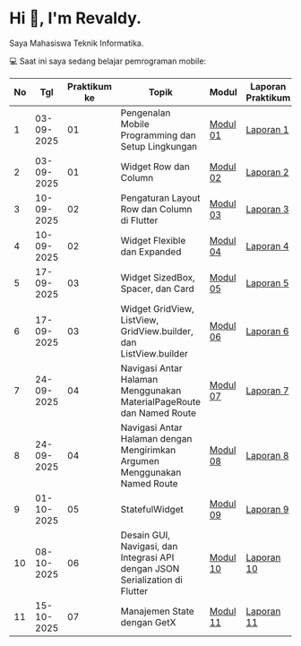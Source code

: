 # Hi 👋, I'm Revaldy.

Saya Mahasiswa Teknik Informatika.  

💻 Saat ini saya sedang belajar pemrograman mobile:

| No | Tgl        | Praktikum ke | Topik                                         | Modul    | Laporan Praktikum  |
|----|------------|--------------|-----------------------------------------------|----------|--------------------|
| 1  | 03-09-2025 | 01           | Pengenalan Mobile Programming dan Setup Lingkungan | [Modul 01](https://docs.google.com/document/d/1aVRJTNYvTpJY1oBlYQX1pxzbSQFfJ98n/edit?tab=t.0) | [Laporan 1](https://drive.google.com/file/d/1EnXLDvBne4YMZ78Gm2sjufKJOPlAA-nt/view?usp=drive_link) |
| 2  | 03-09-2025 | 01           | Widget Row dan Column                              | [Modul 02](https://docs.google.com/document/d/1bAyuU6jrKHtkA4Xj5qt7JtetDfKI22JQ/edit?tab=t.0) | [Laporan 2](https://drive.google.com/file/d/1WwtMGZrwaMHW3XM7swL07FRKUdH0kYNj/view?usp=drive_link) |
| 3  | 10-09-2025 | 02           | Pengaturan Layout Row dan Column di Flutter        | [Modul 03](https://drive.google.com/file/d/1gIgl7aoclgOV_NzmygZbeMh5IfxyfyRP/view?usp=sharing) | [Laporan 3](https://drive.google.com/file/d/1kYmOgSEIpQVfbM7mBKtSgTLYSiB_44dW/view) |
| 4  | 10-09-2025 | 02           | Widget Flexible dan Expanded                       | [Modul 04](https://drive.google.com/file/d/1mtCScd_vPk-hPPJ-4FVrpd8PFaecZS2z/view) | [Laporan 4](https://drive.google.com/file/d/1E3QaHPUqzl7rTpReQ3dZZBY8hIrnS3vV/view) |
| 5  | 17-09-2025 | 03           | Widget SizedBox, Spacer, dan Card                  | [Modul 05](https://drive.google.com/file/d/1cVl9qzwmJ1fy4ZU1NfBjXaTaYjDmRkBa/view) | [Laporan 5](https://drive.google.com/file/d/1BWmuLUv9lMDHRO-vFqg5-xiEta-ZT6i9/view) |
| 6  | 17-09-2025 | 03           | Widget GridView, ListView, GridView.builder, dan ListView.builder | [Modul 06](https://drive.google.com/file/d/1AuNC4Di23vbN-_c1wO1iCDbLTl5g06JU/view) | [Laporan 6](https://drive.google.com/file/d/1trhs2lQZQDCE0xmcqeOZV77j9v2GMvel/view) |
| 7  | 24-09-2025 | 04           | Navigasi Antar Halaman Menggunakan MaterialPageRoute dan Named Route  | [Modul 07](https://drive.google.com/file/d/1FL0RlUBs1ge5TwTdgPA2wp605XfkB7oV/view) | [Laporan 7](https://drive.google.com/file/d/1z8tFxaOW_22tXzwErpVpVazZ76hFdJjQ/view) |
| 8  | 24-09-2025 | 04           | Navigasi Antar Halaman dengan Mengirimkan Argumen Menggunakan Named Route | [Modul 08](https://drive.google.com/file/d/10KMwv9Al60bD8qIRRBTVpdEmX8r6VcGl/view) | [Laporan 8](https://drive.google.com/file/d/1tE5FF1E-5gr9TTRaojHHLN_S1tzO3iKG/view) |
| 9  | 01-10-2025 | 05           | StatefulWidget                                     | [Modul 09](https://drive.google.com/file/d/1hMW8jVZg5sbH-9a0eH6hbaKgkREEBp1W/view) | [Laporan 9](https://drive.google.com/file/d/1nZJaRye1FYy7xoelCvitk-mblzZYxiJh/view) |
| 10  | 08-10-2025 | 06           | Desain GUI, Navigasi, dan Integrasi API dengan JSON Serialization di Flutter | [Modul 10](https://drive.google.com/file/d/1mNyeNX-Kxq4mDLLlsy5vAG86iib2189C/view) | [Laporan 10](https://drive.google.com/file/d/17yI3GUQsHZ7LjBA_MU7VOVk4yxPlcIqf/view?usp=drive_link) |
| 11  | 15-10-2025 | 07           | Manajemen State dengan GetX                       | [Modul 11](https://drive.google.com/file/d/18nrQDSmyMYEAAwJPGCxjoEeNe9hIA0Zp/view) | [Laporan 11](https://drive.google.com/file/d/1k5yPMC9NBR-TCvyG3qd6IqgSge81T5rs/view) |
